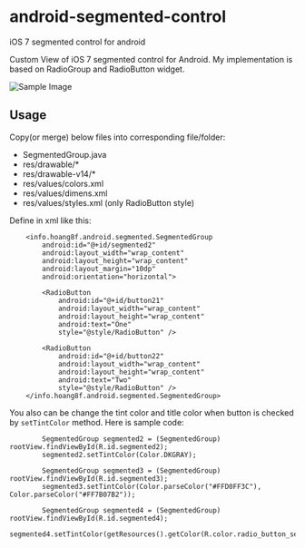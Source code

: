 android-segmented-control
=========================

iOS 7 segmented control for android

Custom View of iOS 7 segmented control for Android. My implementation is based on RadioGroup and RadioButton widget.
 
![Sample Image](https://raw2.github.com/hoang8f/android-segmented-control/master/screenshot/screenshot.png)

Usage
-----
Copy(or merge) below files into corresponding file/folder:
  + SegmentedGroup.java
  + res/drawable/*
  + res/drawable-v14/*
  + res/values/colors.xml
  + res/values/dimens.xml
  + res/values/styles.xml (only RadioButton style)

Define in xml like this:

        <info.hoang8f.android.segmented.SegmentedGroup
            android:id="@+id/segmented2"
            android:layout_width="wrap_content"
            android:layout_height="wrap_content"
            android:layout_margin="10dp"
            android:orientation="horizontal">

            <RadioButton
                android:id="@+id/button21"
                android:layout_width="wrap_content"
                android:layout_height="wrap_content"
                android:text="One"
                style="@style/RadioButton" />

            <RadioButton
                android:id="@+id/button22"
                android:layout_width="wrap_content"
                android:layout_height="wrap_content"
                android:text="Two"
                style="@style/RadioButton" />
        </info.hoang8f.android.segmented.SegmentedGroup>

You also can be change the tint color and title color when button is checked by `setTintColor` method.
Here is sample code:

            SegmentedGroup segmented2 = (SegmentedGroup) rootView.findViewById(R.id.segmented2);
            segmented2.setTintColor(Color.DKGRAY);

            SegmentedGroup segmented3 = (SegmentedGroup) rootView.findViewById(R.id.segmented3);
            segmented3.setTintColor(Color.parseColor("#FFD0FF3C"), Color.parseColor("#FF7B07B2"));

            SegmentedGroup segmented4 = (SegmentedGroup) rootView.findViewById(R.id.segmented4);
            segmented4.setTintColor(getResources().getColor(R.color.radio_button_selected_color));

